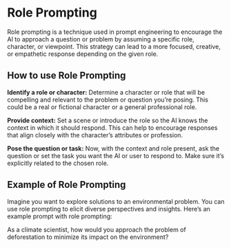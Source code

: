 # Role Prompting

Role prompting is a technique used in prompt engineering to encourage the AI to approach a question or problem by assuming a specific role, character, or viewpoint. This strategy can lead to a more focused, creative, or empathetic response depending on the given role.

## How to use Role Prompting

**Identify a role or character:** Determine a character or role that will be compelling and relevant to the problem or question you’re posing. This could be a real or fictional character or a general professional role.

**Provide context:** Set a scene or introduce the role so the AI knows the context in which it should respond. This can help to encourage responses that align closely with the character’s attributes or profession.

**Pose the question or task:** Now, with the context and role present, ask the question or set the task you want the AI or user to respond to. Make sure it’s explicitly related to the chosen role.

## Example of Role Prompting

Imagine you want to explore solutions to an environmental problem. You can use role prompting to elicit diverse perspectives and insights. Here’s an example prompt with role prompting:

As a climate scientist, how would you approach the problem of deforestation to minimize its impact on the environment?
